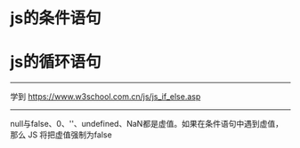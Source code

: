 # js的条件语句










# js的循环语句













---





学到
https://www.w3school.com.cn/js/js_if_else.asp





---


null与false、0、''、undefined、NaN都是虚值。如果在条件语句中遇到虚值，那么 JS 将把虚值强制为false